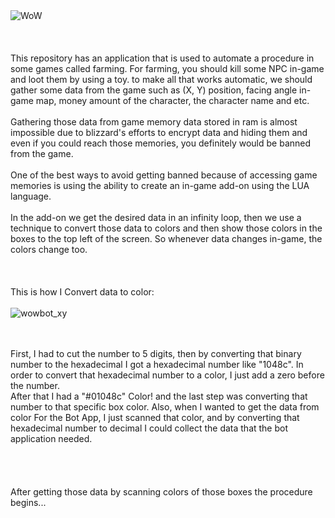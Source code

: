 <br/><br/>![WoW](https://user-images.githubusercontent.com/59726045/137293657-5d84bfd5-0df8-44c8-9622-bd988cc4fac2.png)<br/>
<br/>
<br/>
<br/>
This repository has an application that is used to automate a procedure in some games called farming.
For farming, you should kill some NPC in-game and loot them by using a toy.
to make all that works automatic, we should gather some data from the game such as (X, Y) position, facing angle in-game map, money amount of the character, the character name and etc.
<br/>
<br/>
Gathering those data from game memory data stored in ram is almost impossible due to blizzard's efforts to encrypt data and hiding them and even if you could reach those memories, you definitely would be banned from the game.
<br/>
<br/>
One of the best ways to avoid getting banned because of accessing game memories is using the ability to create an in-game add-on using the LUA language.
<br/>
<br/>
In the add-on we get the desired data in an infinity loop, then we use a technique to convert those data to colors and then show those colors in the boxes to the top left of the screen. So whenever data changes in-game, the colors change too.
<br/>
<br/><br/><br/>
This is how I Convert data to color:<br/><br/>
![wowbot_xy](https://user-images.githubusercontent.com/59726045/137365865-8fc15df1-409c-424c-9539-83d02c8a2d48.png)

<br/>
<br/>
First, I had to cut the number to 5 digits, then by converting that binary number to the hexadecimal I got a hexadecimal number like "1048c".
In order to convert that hexadecimal number to a color, I just add a zero before the number.<br/>
After that I had a "#01048c" Color! and the last step was converting that number to that specific box color.
Also, when I wanted to get the data from color For the Bot App, I just scanned that color, and by converting that hexadecimal number to decimal I could collect the data that the bot application needed.
<br/>
<br/>
<br/><br/><br/>
After getting those data by scanning colors of those boxes the procedure begins...
